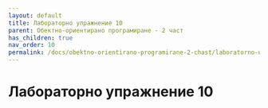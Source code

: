 ```yaml
---
layout: default
title: Лабораторно упражнение 10
parent: Обектно-ориентирано програмиране - 2 част
has_children: true
nav_order: 10
permalink: /docs/obektno-orientirano-programirane-2-chast/laboratorno-uprazhnenie-10
---
```


# Лабораторно упражнение 10

